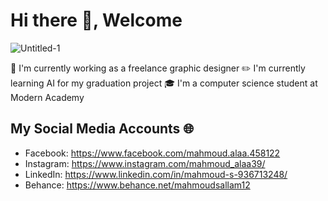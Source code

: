 # Hi there 👋, Welcome
![Untitled-1](https://github.com/user-attachments/assets/cf77b54a-dc5d-40c2-954a-cca5958709d6)


🎨 I'm currently working as a freelance graphic designer
✏️ I'm currently learning AI for my graduation project
🎓 I'm a computer science student at Modern Academy

## My Social Media Accounts 🌐
- Facebook: https://www.facebook.com/mahmoud.alaa.458122
- Instagram: https://www.instagram.com/mahmoud_alaa39/
- LinkedIn: https://www.linkedin.com/in/mahmoud-s-936713248/
- Behance: https://www.behance.net/mahmoudsallam12
